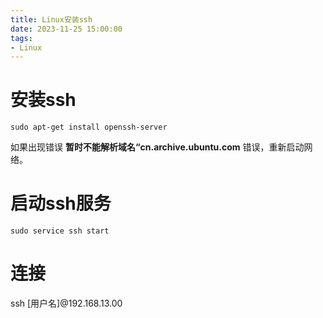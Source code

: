 ```yaml
---
title: Linux安装ssh 
date: 2023-11-25 15:00:00
tags: 
- Linux
---
```

# 安装ssh
```
sudo apt-get install openssh-server
```

如果出现错误 **暂时不能解析域名“cn.archive.ubuntu.com** 错误，重新启动网络。

# 启动ssh服务
```
sudo service ssh start
```

# 连接

ssh [用户名]@192.168.13.00